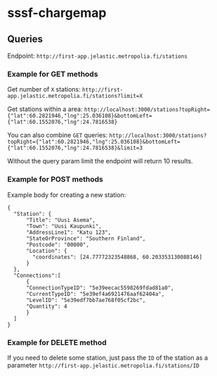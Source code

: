 # sssf-chargemap

## Queries

Endpoint: `http://first-app.jelastic.metropolia.fi/stations`

### Example for GET methods 

Get number of `X` stations: `http://first-app.jelastic.metropolia.fi/stations?limit=X`

Get stations within a area: `http://localhost:3000/stations?topRight={"lat":60.2821946,"lng":25.036108}&bottomLeft={"lat":60.1552076,"lng":24.7816538}`

You can also combine `GET` queries: `http://localhost:3000/stations?topRight={"lat":60.2821946,"lng":25.036108}&bottomLeft={"lat":60.1552076,"lng":24.7816538}&limit=3`

Without the query param limit the endpoint will return 10 results.

### Example for POST methods

Example body for creating a new station:

```
{
  "Station": {
      "Title": "Uusi Asema",
      "Town": "Uusi Kaupunki",
      "AddressLine1": "Katu 123",
      "StateOrProvince": "Southern Finland",
      "Postcode": "00000",
      "Location": {
        "coordinates": [24.77772323548868, 60.203353130088146]
      }
  },
  "Connections":[
      {
      "ConnectionTypeID": "5e39eecac5598269fdad81a0",
      "CurrentTypeID": "5e39ef4a6921476aaf62404a",
      "LevelID": "5e39edf7bb7ae768f05cf2bc",
      "Quantity": 4
      }
  ]
} 
```

### Example for DELETE method

If you need to delete some station, just pass the `ID` of the station as a parameter `http://first-app.jelastic.metropolia.fi/stations/ID`